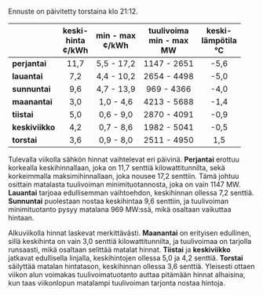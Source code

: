 Ennuste on päivitetty torstaina klo 21:12.

|             | keski-<br>hinta<br>¢/kWh | min - max<br>¢/kWh | tuulivoima<br>min - max<br>MW | keski-<br>lämpötila<br>°C |
|:------------|:----------------:|:----------------:|:-----------------:|:----------------:|
| **perjantai**  | 11,7            | 5,5 - 17,2       | 1147 - 2651       | -5,6             |
| **lauantai**   | 7,2             | 4,4 - 10,2       | 2654 - 4498       | -5,0             |
| **sunnuntai**  | 9,6             | 4,7 - 13,9       | 969 - 4366        | -4,0             |
| **maanantai**  | 3,0             | 1,0 - 4,6        | 4213 - 5688       | -1,4             |
| **tiistai**    | 5,0             | 0,6 - 9,0        | 2870 - 4091       | -0,9             |
| **keskiviikko**| 4,2             | 0,7 - 8,6        | 1982 - 5041       | -0,5             |
| **torstai**    | 3,6             | 0,9 - 8,0        | 2511 - 4950       | 1,5              |

Tulevalla viikolla sähkön hinnat vaihtelevat eri päivinä. **Perjantai** erottuu korkealla keskihinnallaan, joka on 11,7 senttiä kilowattitunnilta, sekä korkeimmalla maksimihinnallaan, joka nousee 17,2 senttiin. Tämä johtuu osittain matalasta tuulivoiman minimituotannosta, joka on vain 1147 MW. **Lauantai** tarjoaa edullisemman vaihtoehdon, keskihinnan ollessa 7,2 senttiä. **Sunnuntai** puolestaan nostaa keskihintaa 9,6 senttiin, ja tuulivoiman minimituotanto pysyy matalana 969 MW:ssä, mikä osaltaan vaikuttaa hintaan.

Alkuviikolla hinnat laskevat merkittävästi. **Maanantai** on erityisen edullinen, sillä keskihinta on vain 3,0 senttiä kilowattitunnilta, ja tuulivoimaa on tarjolla runsaasti, mikä osaltaan selittää matalat hinnat. **Tiistai** ja **keskiviikko** jatkavat edullisella linjalla, keskihintojen ollessa 5,0 ja 4,2 senttiä. **Torstai** säilyttää matalan hintatason, keskihinnan ollessa 3,6 senttiä. Yleisesti ottaen viikon alun voimakas tuulivoimatuotanto auttaa pitämään hinnat alhaisina, kun taas viikonlopun matalampi tuulivoiman tarjonta nostaa hintoja.